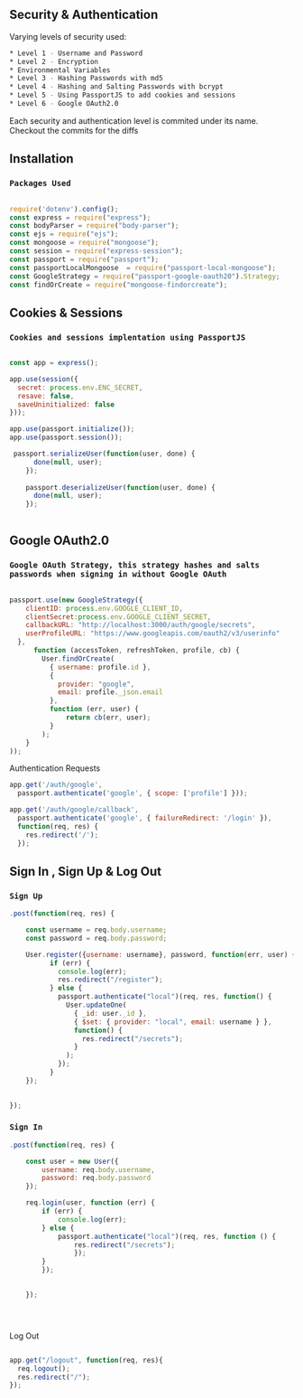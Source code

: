 ## Security & Authentication

Varying levels of security used: 
``` bash 
* Level 1 - Username and Password
* Level 2 - Encryption
* Environmental Variables
* Level 3 - Hashing Passwords with md5
* Level 4 - Hashing and Salting Passwords with bcrypt
* Level 5 - Using PassportJS to add cookies and sessions
* Level 6 - Google OAuth2.0
```

Each security and authentication level is commited under its name.
Checkout the commits for the diffs


## Installation

### `Packages Used`

``` javascript

require('dotenv').config();
const express = require("express");
const bodyParser = require("body-parser");
const ejs = require("ejs");
const mongoose = require("mongoose");
const session = require("express-session");
const passport = require("passport");
const passportLocalMongoose  = require("passport-local-mongoose");
const GoogleStrategy = require("passport-google-oauth20").Strategy;
const findOrCreate = require("mongoose-findorcreate");


```

## Cookies & Sessions

### `Cookies and sessions implentation using PassportJS `

```javascript

const app = express();

app.use(session({
  secret: process.env.ENC_SECRET,
  resave: false,
  saveUninitialized: false
}));

app.use(passport.initialize());
app.use(passport.session());

 passport.serializeUser(function(user, done) {
      done(null, user);
    });
     
    passport.deserializeUser(function(user, done) {
      done(null, user);
    });
    
```


## Google OAuth2.0

### `Google OAuth Strategy, this strategy hashes and salts passwords when signing in without Google OAuth`

``` javascript

passport.use(new GoogleStrategy({
    clientID: process.env.GOOGLE_CLIENT_ID,
    clientSecret:process.env.GOOGLE_CLIENT_SECRET,
    callbackURL: "http://localhost:3000/auth/google/secrets",
    userProfileURL: "https://www.googleapis.com/oauth2/v3/userinfo"
  },
      function (accessToken, refreshToken, profile, cb) {
        User.findOrCreate(
          { username: profile.id },
          {
            provider: "google",
            email: profile._json.email
          },
          function (err, user) {
              return cb(err, user);
          }
        );
    }
));


```

Authentication Requests

```javascript
app.get('/auth/google',
  passport.authenticate('google', { scope: ['profile'] }));

app.get('/auth/google/callback', 
  passport.authenticate('google', { failureRedirect: '/login' }),
  function(req, res) {
    res.redirect('/');
  });

```


## Sign In , Sign Up & Log Out

### `Sign Up`
```javascript
.post(function(req, res) {

	const username = req.body.username;
    const password = req.body.password;

	User.register({username: username}, password, function(err, user) {
          if (err) {
            console.log(err);
            res.redirect("/register");
          } else {
            passport.authenticate("local")(req, res, function() {
              User.updateOne(
                { _id: user._id },
                { $set: { provider: "local", email: username } },
                function() {
                  res.redirect("/secrets");
                }
              );
            });
          }
	});

	
});

```

### `Sign In`

``` javascript
.post(function(req, res) {

	const user = new User({
		username: req.body.username,
		password: req.body.password
	});

	req.login(user, function (err) {
		if (err) {
			console.log(err);
		} else {
			passport.authenticate("local")(req, res, function () {
				res.redirect("/secrets");
				});
		}
		});
	

	});





```
Log Out

```javascript

app.get("/logout", function(req, res){
  req.logout();
  res.redirect("/");
});



```
